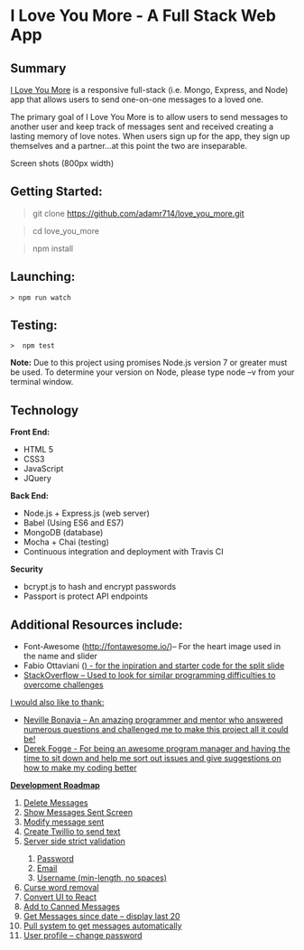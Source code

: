 # I Love You More - A Full Stack Web App

<h2>Summary</h2>
<p><a href="https://iloveyoumore.herokuapp.com" target="_blank">I Love You More</a> is a responsive full-stack (i.e. Mongo, Express, and  Node) app that allows users to send one-on-one messages to a loved one. </p>
 
<p>The primary goal of I Love You More is to allow users to send messages to another user and keep track of messages sent and received creating a lasting memory of love notes.  When users sign up for the app, they sign up themselves and a partner…at this point the two are inseparable. </p>
 
Screen shots (800px width)
 
<h2>Getting Started:</h2>


> git clone https://github.com/adamr714/love_you_more.git

> cd love_you_more

> npm install

 
<h2>Launching:</h2>

```
> npm run watch
```
 
<h2>Testing:</h2>

```
>  npm test
```

<p><strong>Note:</strong> Due to this project using promises Node.js version 7 or greater must be used.  To determine your version on Node, please type node –v from your terminal window.</p>
 
<h2>Technology</h2>
 
<strong>Front End:</strong>
<ul>
    <li>HTML 5</li>
    <li>CSS3</li>
    <li>JavaScript</li>
    <li>JQuery</li>
</ul>
 
<strong>Back End:</strong>
<ul>
    <li>Node.js + Express.js (web server)</li>
    <li>Babel (Using ES6 and ES7)</li>
    <li>MongoDB (database)</li>
    <li>Mocha + Chai (testing)</li>
    <li>Continuous integration and deployment with Travis CI</li>
</ul>

<strong>Security</strong>
<ul>
    <li>bcrypt.js to hash and encrypt passwords</li>
    <li>Passport is protect API endpoints</li>
</ul>

<h2>Additional Resources include:</h2>
<ul>
    <li>Font-Awesome (<a href="http://fontawesome.io/" target="_blank">http://fontawesome.io/</a>)– For the heart image used in the name and slider</li>
    <li>Fabio Ottaviani (<a href="https://codepen.io/supah/" target="_blank"https://codepen.io/supah/</a>) - for the inpiration and starter code for the split slide</li>
    <li>StackOverflow – Used to look for similar programming difficulties to overcome challenges</li>
</uL

<h2>I would also like to thank:</h2>

<ul>
    <li>Neville Bonavia – An amazing programmer and mentor who answered numerous questions and challenged me to make this project all it could be!</li>
    <li>Derek Fogge - For being an awesome program manager and having the time to sit down and help me sort out issues and give suggestions on how to make my coding better</li>
</ul>



<strong>Development Roadmap</strong>
<ol>
<li>Delete Messages</li>
<li>Show Messages Sent Screen</li>
<li>Modify message sent</li>
<li>Create Twillio to send text</li>
<li>Server side strict validation</li>
<ol>    
<li>Password</li>
<li>Email</li>
<li>Username (min-length, no spaces)</li>
</ol>
<li>Curse word  removal</li>
<li>Convert UI to React</li>
<li>Add to Canned Messages</li>
<li>Get Messages since date – display last 20</li>
<li>Pull system to get messages automatically</li>
<li>User profile – change password</li>
</ol>
